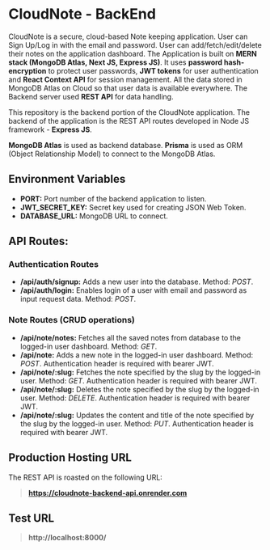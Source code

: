 # CloudNote - BackEnd

CloudNote is a secure, cloud-based Note keeping application. User can Sign Up/Log in with the email and password. User can add/fetch/edit/delete their notes on the application dashboard. The Application is built on **MERN stack (MongoDB Atlas, Next JS, Express JS)**. It uses **password hash-encryption** to protect user passwords, **JWT tokens** for user authentication and **React Context API** for session management. All the data stored in MongoDB Atlas on Cloud so that user data is available everywhere. The Backend server used **REST API** for data handling.

This repository is the backend portion of the CloudNote application. The backend of the application is the REST API routes developed in Node JS framework - **Express JS**.

**MongoDB Atlas** is used as backend database. **Prisma** is used as ORM (Object Relationship Model) to connect to the MongoDB Atlas.

## Environment Variables

-   **PORT:** Port number of the backend application to listen.
-   **JWT_SECRET_KEY:** Secret key used for creating JSON Web Token.
-   **DATABASE_URL:** MongoDB URL to connect.

## API Routes:

### Authentication Routes

-   **/api/auth/signup:** Adds a new user into the database. Method: _POST_.
-   **/api/auth/login:** Enables login of a user with email and password as input request data. Method: _POST_.

### Note Routes (CRUD operations)

-   **/api/note/notes:** Fetches all the saved notes from database to the logged-in user dashboard. Method: _GET_.
-   **/api/note:** Adds a new note in the logged-in user dashboard. Method: _POST_. Authentication header is required with bearer JWT.
-   **/api/note/:slug:** Fetches the note specified by the slug by the logged-in user. Method: _GET_. Authentication header is required with bearer JWT.
-   **/api/note/:slug:** Deletes the note specified by the slug by the logged-in user. Method: _DELETE_. Authentication header is required with bearer JWT.
-   **/api/note/:slug:** Updates the content and title of the note specified by the slug by the logged-in user. Method: _PUT_. Authentication header is required with bearer JWT.

## Production Hosting URL

The REST API is roasted on the following URL:

> **https://cloudnote-backend-api.onrender.com**

## Test URL

> **http://localhost:8000/**
